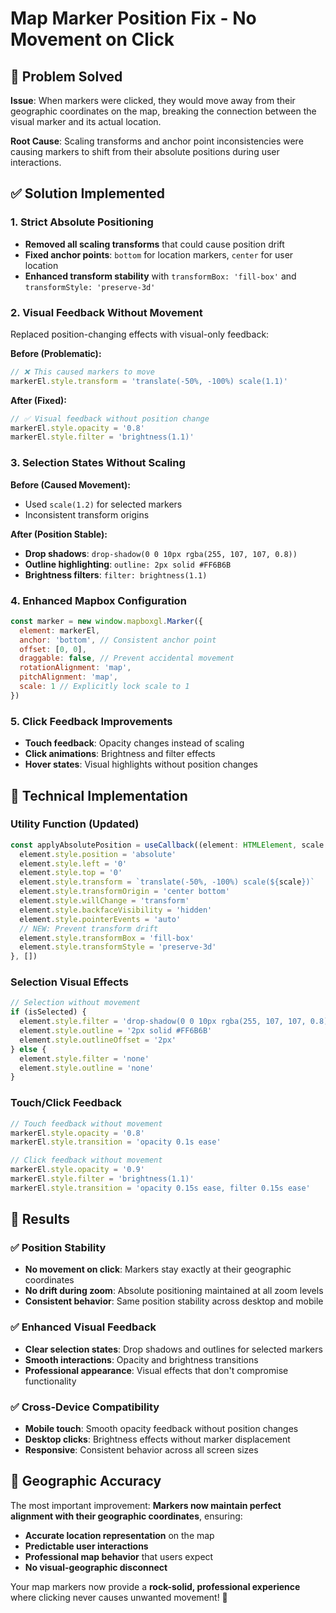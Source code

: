 # Map Marker Position Fix - No Movement on Click

## 🎯 Problem Solved

**Issue**: When markers were clicked, they would move away from their geographic coordinates on the map, breaking the connection between the visual marker and its actual location.

**Root Cause**: Scaling transforms and anchor point inconsistencies were causing markers to shift from their absolute positions during user interactions.

## ✅ Solution Implemented

### **1. Strict Absolute Positioning**
- **Removed all scaling transforms** that could cause position drift
- **Fixed anchor points**: `bottom` for location markers, `center` for user location
- **Enhanced transform stability** with `transformBox: 'fill-box'` and `transformStyle: 'preserve-3d'`

### **2. Visual Feedback Without Movement**
Replaced position-changing effects with visual-only feedback:

**Before (Problematic):**
```javascript
// ❌ This caused markers to move
markerEl.style.transform = 'translate(-50%, -100%) scale(1.1)'
```

**After (Fixed):**
```javascript
// ✅ Visual feedback without position change
markerEl.style.opacity = '0.8'
markerEl.style.filter = 'brightness(1.1)'
```

### **3. Selection States Without Scaling**
**Before (Caused Movement):**
- Used `scale(1.2)` for selected markers
- Inconsistent transform origins

**After (Position Stable):**
- **Drop shadows**: `drop-shadow(0 0 10px rgba(255, 107, 107, 0.8))`
- **Outline highlighting**: `outline: 2px solid #FF6B6B`
- **Brightness filters**: `filter: brightness(1.1)`

### **4. Enhanced Mapbox Configuration**
```javascript
const marker = new window.mapboxgl.Marker({
  element: markerEl,
  anchor: 'bottom', // Consistent anchor point
  offset: [0, 0],
  draggable: false, // Prevent accidental movement
  rotationAlignment: 'map',
  pitchAlignment: 'map',
  scale: 1 // Explicitly lock scale to 1
})
```

### **5. Click Feedback Improvements**
- **Touch feedback**: Opacity changes instead of scaling
- **Click animations**: Brightness and filter effects
- **Hover states**: Visual highlights without position changes

## 🔧 Technical Implementation

### Utility Function (Updated)
```javascript
const applyAbsolutePosition = useCallback((element: HTMLElement, scale: number = 1) => {
  element.style.position = 'absolute'
  element.style.left = '0'
  element.style.top = '0'
  element.style.transform = `translate(-50%, -100%) scale(${scale})`
  element.style.transformOrigin = 'center bottom'
  element.style.willChange = 'transform'
  element.style.backfaceVisibility = 'hidden'
  element.style.pointerEvents = 'auto'
  // NEW: Prevent transform drift
  element.style.transformBox = 'fill-box'
  element.style.transformStyle = 'preserve-3d'
}, [])
```

### Selection Visual Effects
```javascript
// Selection without movement
if (isSelected) {
  element.style.filter = 'drop-shadow(0 0 10px rgba(255, 107, 107, 0.8))'
  element.style.outline = '2px solid #FF6B6B'
  element.style.outlineOffset = '2px'
} else {
  element.style.filter = 'none'
  element.style.outline = 'none'
}
```

### Touch/Click Feedback
```javascript
// Touch feedback without movement
markerEl.style.opacity = '0.8'
markerEl.style.transition = 'opacity 0.1s ease'

// Click feedback without movement  
markerEl.style.opacity = '0.9'
markerEl.style.filter = 'brightness(1.1)'
markerEl.style.transition = 'opacity 0.15s ease, filter 0.15s ease'
```

## 🚀 Results

### **✅ Position Stability**
- **No movement on click**: Markers stay exactly at their geographic coordinates
- **No drift during zoom**: Absolute positioning maintained at all zoom levels
- **Consistent behavior**: Same position stability across desktop and mobile

### **✅ Enhanced Visual Feedback**
- **Clear selection states**: Drop shadows and outlines for selected markers
- **Smooth interactions**: Opacity and brightness transitions
- **Professional appearance**: Visual effects that don't compromise functionality

### **✅ Cross-Device Compatibility**
- **Mobile touch**: Smooth opacity feedback without position changes
- **Desktop clicks**: Brightness effects without marker displacement
- **Responsive**: Consistent behavior across all screen sizes

## 📍 Geographic Accuracy

The most important improvement: **Markers now maintain perfect alignment with their geographic coordinates**, ensuring:

- **Accurate location representation** on the map
- **Predictable user interactions** 
- **Professional map behavior** that users expect
- **No visual-geographic disconnect**

Your map markers now provide a **rock-solid, professional experience** where clicking never causes unwanted movement! 🎯 
